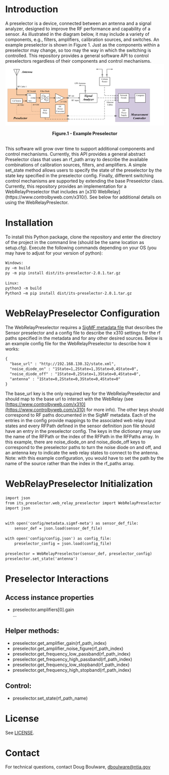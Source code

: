 # Introduction
 A preselector is a device, connected between an antenna and a signal analyzer, designed to improve the RF performance and capability of a sensor. 
 As illustrated in the diagram below, it may include a variety of components, e.g., filters, amplifiers, 
calibration sources, and switches. An example preselector is shown in Figure 1. Just as the components within a preselector may change, so too may the way in which 
the switching is controlled. This repository provides a general software API to control preselectors 
regardless of their components and control mechanisms. 
![Preselector Diagram](/docs/img/preselector.png)
<p style="text-align: center;"><figcaption align = "center"><b>Figure.1 - Example Preselector</b></figcaption></p>
<br>
This software will grow over time to support additional components and control mechanisms.
Currently, this API provides a general abstract Preselector class that uses an rf_path array to
describe the available combinations of calibration sources, filters, 
and amplifiers. A simple set_state method allows users to specify the state of the preselector 
by the state key specified in the preselector config. 
Finally, different switching control mechanisms are supported by extending the base Preseelctor class. 
Currently, this repository provides an implementation for a WebRelayPreselector that includes an [x310 WebRelay](https://www.controlbyweb.com/x310/). See below for additional details on using the WebRelayPreslector.  

# Installation 
To install this Python package, clone the repository and enter the directory of the project in the command line (should be the same location as setup.cfg). Execute the following commands depending on your OS (you may have to adjust for your version of python):
```
Windows:
py –m build 
py -m pip install dist/its-preselector-2.0.1.tar.gz 

Linux:
python3 -m build
Python3 –m pip install dist/its-preselector-2.0.1.tar.gz 

```
# WebRelayPreselector Configuration
The WebRelayPreselector requires a [SigMF metadata file](https://Github.com/NTIA/sigmf-ns-ntia) that describes the Sensor preselector and a config file to describe the x310 settings for the rf paths specified in the 
metadata and for any other desired sources. Below is an example config file for the WebRelayPreselector to describe how it works:
```
{
  "base_url" : "http://192.168.130.32/state.xml",
  "noise_diode_on" : "1State=1,2State=1,3State=0,4State=0",
  "noise_diode_off" : "1State=0,2State=1,3State=0,4State=0",
  "antenna" : "1State=0,2State=0,3State=0,4State=0"
}
```

The base_url key is the only required key for the WebRelayPreselector and should map to the base url to interact with the WebRelay (see 
[https://www.controlbyweb.com/x310](https://www.controlbyweb.com/x310) for more info). The other keys should
correspond to RF paths documented in the SigMF metadata. Each of the entries in the 
config provide mappings to the associated web relay input states and every RFPath defined 
in the sensor definition json file should have an entry in the preselector config. The keys in the dictionary may use
the name of the RFPath or the index of the RFPath in the RFPaths array. 
In this example, there are noise_diode_on and noise_diode_off keys to correspond to the preselector paths to turn the noise diode on and off, and an antenna key to indicate the web relay states to connect to the antenna. 
Note: with this example configuration, you would have to set the path by the name of the source rather than the index in 
the rf_paths array.

# WebRelayPreselector Initialization
```
import json
from its_preselector.web_relay_preselector import WebRelayPreselector
import json


with open('config/metadata.sigmf-meta') as sensor_def_file:
    sensor_def = json.load(sensor_def_file)

with open('config/config.json') as config_file:
    preselector_config = json.load(config_file)

preselector = WebRelayPreselector(sensor_def, preselector_config)
preselector.set_state('antenna')
```

# Preselector Interactions

## Access instance properties
<ul>
<li>preselector.amplifiers[0].gain</li>
<ii>...</ii>
</ul>

## Helper methods:
<ul>
<li>preselector.get_amplifier_gain(rf_path_index)</li>
<li>preselector.get_amplifier_noise_figure(rf_path_index)</li>
<li>preselector.get_frequency_low_passband(rf_path_index)</li>
<li>preselector.get_frequency_high_passband(rf_path_index)</li>
<li>preselector.get_frequency_low_stopband(rf_path_index)</li>
<li>preselector.get_frequency_high_stopband(rf_path_index)</li>
</ul>

## Control:
 <ul>
<li>preselector.set_state(rf_path_name)</li>
</ul>

# License
See [LICENSE](LICENSE.md).

# Contact 
For technical questions, contact Doug Boulware, dboulware@ntia.gov

